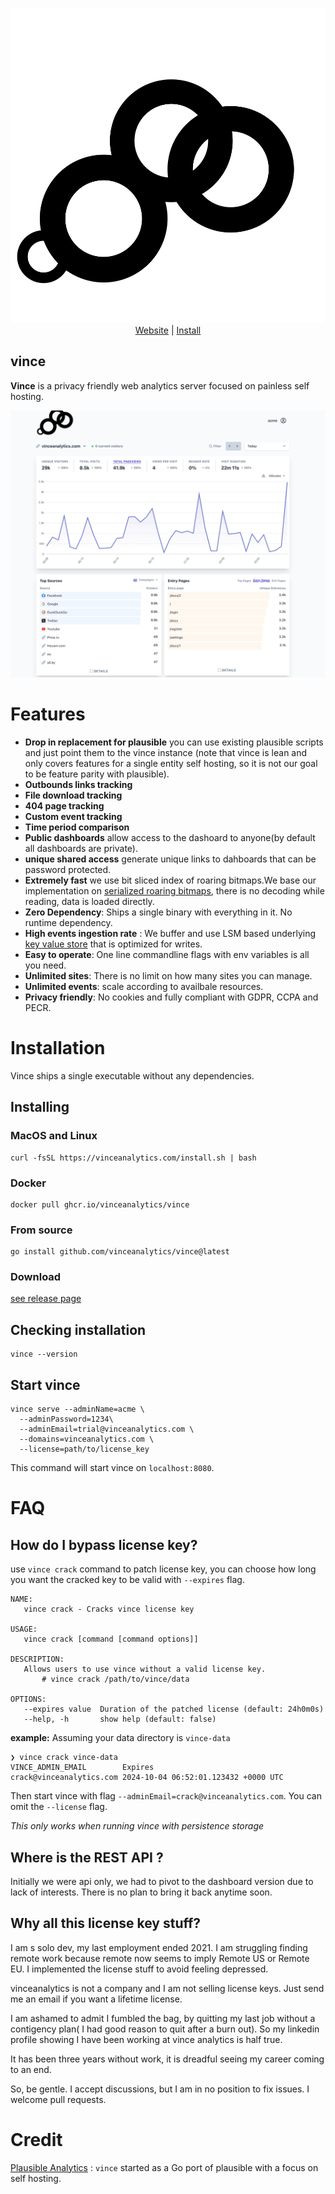 
<p align="center">
    <img src="./logo.svg" alt="Vince Logo" />
    <br>
    <a href="https://vinceanalytics.com/">Website</a> |
    <a href="https://www.vinceanalytics.com/guides/deployment/local/">Install</a>
</p>


## vince

**Vince** is a privacy friendly web analytics server focused on painless self hosting.

![Vince Analytics](desktop.png)


# Features

- **Drop in replacement for plausible** you can use existing plausible  scripts and just point them to the vince instance (note that vince is lean and only covers features for a single entity self hosting, so it is not our goal to be feature parity with plausible).
- **Outbounds links tracking**
- **File download tracking**
- **404 page tracking**
- **Custom event tracking**
- **Time period comparison**
- **Public dashboards** allow access to the dashoard to anyone(by default all dashboards are private).
- **unique shared access** generate unique links to dahboards that can be password protected.
- **Extremely fast** we use bit sliced index of roaring bitmaps.We base our implementation on [serialized roaring bitmaps](https://github.com/dgraph-io/sroar), there is no decoding while reading, data is loaded directly.
- **Zero Dependency**: Ships a single binary with everything in it. No runtime dependency.
- **High events ingestion rate** : We buffer and use LSM based underlying [key value store](https://github.com/dgraph-io/badger) that is optimized for writes.
- **Easy to operate**: One line commandline flags with env variables is all you need.
- **Unlimited sites**: There is no limit on how many sites you can manage.
- **Unlimited events**: scale according to availbale resources.
- **Privacy friendly**: No cookies and fully compliant with GDPR, CCPA and PECR.


# Installation

Vince ships a single executable without any dependencies.


## Installing

### MacOS and Linux

```
curl -fsSL https://vinceanalytics.com/install.sh | bash
```

### Docker

```
docker pull ghcr.io/vinceanalytics/vince
```

### From source

```
go install github.com/vinceanalytics/vince@latest
```

### Download 

[see release page](https://github.com/vinceanalytics/vince/releases)


## Checking installation

```
vince --version
```

## Start vince

```shell
vince serve --adminName=acme \
  --adminPassword=1234\
  --adminEmail=trial@vinceanalytics.com \
  --domains=vinceanalytics.com \
  --license=path/to/license_key
```

This command will start vince on `localhost:8080`.

# FAQ

## How do I bypass license key?

use `vince crack` command to patch license key, you can choose how long you want 
the cracked key to be valid with `--expires`  flag.

```
NAME:
   vince crack - Cracks vince license key

USAGE:
   vince crack [command [command options]] 

DESCRIPTION:
   Allows users to use vince without a valid license key.
       # vince crack /path/to/vince/data

OPTIONS:
   --expires value  Duration of the patched license (default: 24h0m0s)
   --help, -h       show help (default: false)
```

**example:**
Assuming your data directory is `vince-data`

```
❯ vince crack vince-data
VINCE_ADMIN_EMAIL        Expires                              
crack@vinceanalytics.com 2024-10-04 06:52:01.123432 +0000 UTC 
```
Then start vince with flag `--adminEmail=crack@vinceanalytics.com`.
You can omit the `--license` flag.

*This only works when running vince with persistence storage*

## Where is the REST API ?
Initially we were api only, we had to pivot to the dashboard version due to lack
of interests. There is no plan to bring it back anytime soon.

## Why all this license key stuff?
I am s solo dev, my last employment ended 2021. I am struggling finding remote work 
because remote now seems to imply Remote US or Remote EU. I implemented the license
stuff to avoid feeling depressed.

vinceanalytics is not a company and I am not selling license keys. Just send me an email if
you want a lifetime license. 

I am ashamed to admit I fumbled the bag, by quitting my last job without a contigency
plan( I had good reason to quit after a burn out). So my linkedin profile showing
I have been working at vince analytics is half true.

It has been three years without work, it is dreadful seeing my career coming to an end.

So, be gentle. I accept discussions, but I am in no position to fix issues. I welcome
pull requests.


# Credit

[Plausible Analytics](https://github.com/plausible/analytics) : `vince` started as a Go port of plausible with a focus on self hosting.
